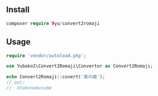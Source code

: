 ## Install
```php
composer require 9yu/convert2romaji
```
## Usage
```php
require 'vendor/autoload.php';

use Yubako2\Convert2Romaji\Convertor as Convert2Romaji;

echo Convert2Romaji::covert('男の娘');
// out:
// 	otokonomusume
```
